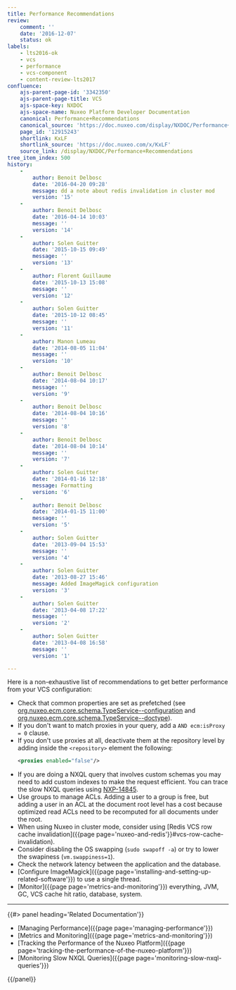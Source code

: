 ```yaml
---
title: Performance Recommendations
review:
    comment: ''
    date: '2016-12-07'
    status: ok
labels:
    - lts2016-ok
    - vcs
    - performance
    - vcs-component
    - content-review-lts2017
confluence:
    ajs-parent-page-id: '3342350'
    ajs-parent-page-title: VCS
    ajs-space-key: NXDOC
    ajs-space-name: Nuxeo Platform Developer Documentation
    canonical: Performance+Recommendations
    canonical_source: 'https://doc.nuxeo.com/display/NXDOC/Performance+Recommendations'
    page_id: '12915243'
    shortlink: KxLF
    shortlink_source: 'https://doc.nuxeo.com/x/KxLF'
    source_link: /display/NXDOC/Performance+Recommendations
tree_item_index: 500
history:
    - 
        author: Benoit Delbosc
        date: '2016-04-20 09:28'
        message: dd a note about redis invalidation in cluster mod
        version: '15'
    - 
        author: Benoit Delbosc
        date: '2016-04-14 10:03'
        message: ''
        version: '14'
    - 
        author: Solen Guitter
        date: '2015-10-15 09:49'
        message: ''
        version: '13'
    - 
        author: Florent Guillaume
        date: '2015-10-13 15:08'
        message: ''
        version: '12'
    - 
        author: Solen Guitter
        date: '2015-10-12 08:45'
        message: ''
        version: '11'
    - 
        author: Manon Lumeau
        date: '2014-08-05 11:04'
        message: ''
        version: '10'
    - 
        author: Benoit Delbosc
        date: '2014-08-04 10:17'
        message: ''
        version: '9'
    - 
        author: Benoit Delbosc
        date: '2014-08-04 10:16'
        message: ''
        version: '8'
    - 
        author: Benoit Delbosc
        date: '2014-08-04 10:14'
        message: ''
        version: '7'
    - 
        author: Solen Guitter
        date: '2014-01-16 12:18'
        message: Formatting
        version: '6'
    - 
        author: Benoit Delbosc
        date: '2014-01-15 11:00'
        message: ''
        version: '5'
    - 
        author: Solen Guitter
        date: '2013-09-04 15:53'
        message: ''
        version: '4'
    - 
        author: Solen Guitter
        date: '2013-08-27 15:46'
        message: Added ImageMagick configuration
        version: '3'
    - 
        author: Solen Guitter
        date: '2013-04-08 17:22'
        message: ''
        version: '2'
    - 
        author: Solen Guitter
        date: '2013-04-08 16:58'
        message: ''
        version: '1'

---
```


Here is a non-exhaustive list of recommendations to get better performance from your VCS configuration:

- Check that common properties are set as prefetched (see [org.nuxeo.ecm.core.schema.TypeService--configuration](http://explorer.nuxeo.com/nuxeo/site/distribution/latest/viewExtensionPoint/org.nuxeo.ecm.core.schema.TypeService--configuration) and [org.nuxeo.ecm.core.schema.TypeService--doctype](http://explorer.nuxeo.com/nuxeo/site/distribution/latest/viewExtensionPoint/org.nuxeo.ecm.core.schema.TypeService--doctype)).
- If you don't want to match proxies in your query, add a `AND ecm:isProxy = 0` clause.
- If you don't use proxies at all, deactivate them at the repository level by adding inside the `<repository>` element the following:
    ```xml
    <proxies enabled="false"/>
    ```
- If you are doing a NXQL query that involves custom schemas you may need to add custom indexes to make the request efficient. You can trace the slow NXQL queries using [NXP-14845](https://jira.nuxeo.com/browse/NXP-14845).
- Use groups to manage ACLs. Adding a user to a group is free, but adding a user in an ACL at the document root level has a cost because optimized read ACLs need to be recomputed for all documents under the root.
- When using Nuxeo in cluster mode, consider using [Redis VCS row cache invalidation]({{page page='nuxeo-and-redis'}}#vcs-row-cache-invalidation).
- Consider disabling the OS swapping (`sudo swapoff -a`) or try to lower the swapiness (`vm.swappiness=1`).
- Check the network latency between the application and the database.
- [Configure ImageMagick]({{page page='installing-and-setting-up-related-software'}}) to use a single thread.
- [Monitor]({{page page='metrics-and-monitoring'}}) everything, JVM, GC, VCS cache hit ratio, database, system.

* * *

<div class="row" data-equalizer data-equalize-on="medium"><div class="column medium-6">{{#> panel heading='Related Documentation'}}

- [Managing Performance]({{page page='managing-performance'}})
- [Metrics and Monitoring]({{page page='metrics-and-monitoring'}})
- [Tracking the Performance of the Nuxeo Platform]({{page page='tracking-the-performance-of-the-nuxeo-platform'}})
- [Monitoring Slow NXQL Queries]({{page page='monitoring-slow-nxql-queries'}})

{{/panel}}</div><div class="column medium-6">

</div></div>
